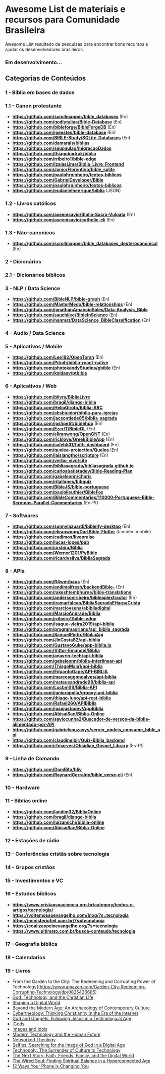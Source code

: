 # Awesome List de materiais e recursos para Comunidade Brasileira

Awesome List resultado de pesquisas para encontrar bons recursos e ajudar os desenvolvedores brasileiros.

### __Em desenvolvimento...__

## Categorias de Conteúdos

### 1 - Bíblia em bases de dados

### 1.1 - Canon protestante

  - **https://github.com/scrollmapper/bible_databases** (En)
  - **https://github.com/godlytalias/Bible-Database** (En)
  - **https://github.com/bibleforge/BibleForgeDB** (En)
  - **https://github.com/joeestes/bible-database** (En)
 - **https://github.com/BIBLE-Study/SQLite-Databases** (En)
 - **https://github.com/damarals/biblias**
  - **https://github.com/seupaulao/migracaoDados**
  - **https://github.com/thiagobodruk/biblia**
  - **https://github.com/rribeiro1/bible-edge**
 - **https://github.com/IzaiasLima/Biblia_Livre_Frontend**
 - **https://github.com/JuniorFlorentino/bible_sqlite**
 - **https://github.com/paulohrpinheiro/textos-biblicos**
 - **https://github.com/GabrielDeveloper/Bible**
 - **https://github.com/paulohrpinheiro/textos-biblicos**
 - **https://github.com/eudanielhenrique/biblia** (JSON)

### 1.2 - Livros católicos
 - **https://github.com/aseemsavio/Biblia-Sacra-Vulgata** (En)
- **https://github.com/aseemsavio/catholic-cli** (En)
### 1.3 - Não-canonicos

 - **https://github.com/scrollmapper/bible_databases_deuterocanonical** (En)

### 2 - Dicionários
### 2.1 - Dicionários bíblicos

### 3 - NLP / Data Science
- **https://github.com/BibleNLP/bible-graph** (En)
- **https://github.com/MasterMedo/bible-relationships** (En)
- **https://github.com/jonathanAmancioSales/Data-Analysis_Bible**
 - **https://github.com/sauchilee/BibleInScience** (En)
- **https://github.com/nanmat/DataScience_BibleClassification** (En)

### 4 - Audio / Data Science

### 5 - Aplicativos / Mobile
 - **https://github.com/Lee182/OpenTorah** (En)
 -  **https://github.com/Pdroh/biblia-react-native**
 - **https://github.com/photokandyStudios/gbible** (En)
 - **https://github.com/koldaev/ptbible**

### 6 - Aplicativos / Web
 - **https://github.com/blivre/BibliaLivre**
 - **https://github.com/bragil/django-biblia**
 - **https://github.com/HelioGiroto/Biblia-ARC**
 - **https://github.com/ahsbjunior/biblia-para-igrejas**
 - **https://github.com/jacsontiede85/biblia_sagrada**
  - **https://github.com/joshpetit/biblehub** (En)
 - **https://github.com/EzerIT/BibleOL** (En)
 - **https://github.com/eliranwong/OpenGNT** (En)
 - **https://github.com/ricklove/GreekBibleApp** (En)
 - **https://github.com/caleb531/faith-dashboard** (En)
 - **https://github.com/quelea-projection/Quelea** (En)
 - **https://github.com/laisiangtho/scripture** (En)
 - **https://github.com/verbo-vivo/site**
 - **https://github.com/bibliasagrada/bibliasagrada.github.io**
 - **https://github.com/carlosbatistadev/Bible-Reading-Plan**
 - **https://github.com/gabeleonn/charis**
 - **https://github.com/ritallopes/bibquiz**
 - **https://github.com/BibleJS/bible-portuguese**
 - **https://github.com/paulolieuthier/BibleFox**
 - **https://github.com/BibleCommentaries/110000-Portuguese-Bible-Sermons-Parallel-Commentaries** (En-Pt)



### 7 - Softwares
   - **https://github.com/sonnylazuardi/bibleify-desktop** (En)
  - **https://github.com/eliranwong/DartBible-Flutter** (também mobile)
  - **https://github.com/cadimos/livepraise**
   - **https://github.com/lucas-lopes/pab**
  - **https://github.com/ursbira/Biblia**
  - **https://github.com/Werner1201/PyBible**
  - **https://github.com/ricardvsilva/BibliaSagrada**



### 8 - APIs
   - **https://github.com/R4wm/baus** (En)
 - **https://github.com/andimalfresh/backendBible-** (En)
 - **https://github.com/rakeshtembhurne/bible-translations**
 - **https://github.com/andersonlribeiro/bibleapiextractor** (En)
 - **https://github.com/iramarfalcao/BibliaSagradaEHarpaCrista**
 - **https://github.com/marciovsena/abibliadigital**
 - **https://github.com/MarcioAndrade/Biblia**
 - **https://github.com/rribeiro1/bible-edge**
 - **https://github.com/isaque-vieira2019/api-biblia**
 - **https://github.com/programadriano/api_biblia_sagrada**
 - **https://github.com/SamuelPietro/BibliaApi**
 - **https://github.com/JlnCosta82/api-biblia**
 - **https://github.com/GustavoGuke/app-biblia.io**
 - **https://github.com/Vittor-Emanoel/Biblia**
 - **https://github.com/anavrin-tech/api-biblia**
 - **https://github.com/gabeleonn/biblia-interlinear-api**
 - **https://github.com/ThiagoMaia1/api-biblia**
 - **https://github.com/EduardoGape/API-BIBLIA**
 - **https://github.com/marcosggoncalves/api-biblia**
 - **https://github.com/mateusandrade98/biblia-api**
 - **https://github.com/Lucbm99/Biblia-API**
 - **https://github.com/juniorapollo/groovy-api-biblia**
 - **https://github.com/thiago-luno/api-rest-biblia**
 - **https://github.com/Rafael260/APIBiblia**
 - **https://github.com/joaojustodev/AppBiblia**
 - **https://github.com/AbisaiSan/Biblia-Online**
 - **https://github.com/saviocunha2/Buscador-de-versos-da-biblia-alimentado-por-API**
 - **https://github.com/gabrielsouzasys/server_nodejs_consume_bible_api**
 - **https://github.com/claudineibjr/Quiz-Biblia_backend**
 - **https://github.com/rfmarves/Obsidian_Gospel_Library** (Es-Pt)

### 9 - Linha de Comando
- **https://github.com/DomBito/bliv**
 - **https://github.com/RaynardGerraldo/bible_verse-cli** (En)
### 10 - Hardware

### 11 - Biblias online
- **https://github.com/landim32/BibliaOnline**
- **https://github.com/bragil/django-biblia**
- **https://github.com/luizamichi/biblia-online**
- **https://github.com/AbisaiSan/Biblia-Online**

### 12 - Estações de rádio

### 13 - Conferências cristãs sobre tecnologia

### 14 - Grupos cristãos

### 15 - Investimentos e VC

### 16 - Estudos biblicos
- **https://www.cristaosnaciencia.org.br/category/textos-e-artigos/tecnologia/**
- **https://voltemosaoevangelho.com/blog/?s=tecnologia**
- **https://ministeriofiel.com.br/?s=tecnologia**
- **https://coalizaopeloevangelho.org/?s=tecnologia**
- **https://www.ultimato.com.br/busca-conteudo/tecnologia**
### 17 - Geografia biblica

### 18 - Calendarios

### 19 - Livros
- From the Garden to the City: The Redeeming and Corrupting Power of Technology](https://www.amazon.com/Garden-City-Redeeming-Corrupting-Technology/dp/0825426685)
- [God, Technology, and the Christian Life](https://www.amazon.com/dp/1433578271)
- [Shaping a Digital World](https://www.amazon.com/Shaping-Digital-World-Computer-Technology-ebook/dp/B00EA3KGOS/ref=cm_cr_arp_d_product_top?ie=UTF8)
- [Beyond the Modern Age: An Archaeology of Contemporary Culture](https://www.amazon.com/Beyond-Modern-Age-Archaeology-Contemporary/dp/0830851518/ref=sr_1_1?keywords=Beyond+the+Modern+Age+Goudzwaard+and+Bartholomew&qid=1573411675&sr=8-1)
- [Cybertheology: Thinking Christianity in the Era of the Internet](https://www.amazon.com/Cybertheology-Thinking-Christianity-Era-Internet-ebook/dp/B00QS3R5W4/ref=sr_1_1?keywords=Cybertheology+Spandaro&qid=1573411704&sr=8-1-spell)
- [God and Gadgets: Following Jesus in a Technological Age](https://www.amazon.com/God-Gadgets-Brad-J-Kallenberg/dp/1498212611/ref=sr_1_1?keywords=%22God+and+Gadgets%22&qid=1573411614&sr=8-1)
- [iGods](https://www.amazon.com/iGods-Technology-Shapes-Spiritual-Social/dp/1587433443/ref=sr_1_1?keywords=iGods+Detweiler&qid=1573411536&sr=8-1)
- [Images and Idols](https://www.amazon.com/Images-Idols-Creativity-Christian-Reclaiming/dp/0802418481/ref=sr_1_fkmr0_1?keywords=Images+and+Idols+humble+Beest%3F&qid=1573411588&sr=8-1-fkmr0)
- [Modern Technology and the Human Future](https://www.amazon.com/Modern-Technology-Human-Future-Christian/dp/0830852204/ref=sr_1_1?keywords=Modern+Technology+and+the+Human+Future+Gay&qid=1573411524&sr=8-1)
- [Networked Theology](https://www.amazon.com/Networked-Theology-Negotiating-Digital-Engaging/dp/0801049148/ref=sr_1_1?keywords=Networked+Theology+Campbell+and+Garner&qid=1573411546&sr=8-1)
- [Selfies: Searching for the Image of God in a Digital Age](https://www.amazon.com/Selfies-Searching-Image-God-Digital/dp/1587433982/ref=sr_1_fkmr0_1?keywords=If+Self+Self+Selfies+Detweiler&qid=1573411752&sr=8-1-fkmr0)
- [Technopoly: The Surrender of Culture to Technology](https://www.amazon.com/Technopoly-Surrender-Technology-Neil-Postman/dp/0679745408/ref=sr_1_1?keywords=technopoly+neil+postman&qid=1573411688&sr=8-1)
- [The Next Story: Faith, Friends, Family, and the Digital World](https://www.amazon.com/Next-Story-Friends-Family-Digital/dp/031051505X/ref=sr_1_1?keywords=The+Next+Story+Tim+Challies&qid=1573411510&sr=8-1)
- [The Wired Soul: Finding Spiritual Balance in a Hyperconnected Age](https://www.amazon.com/Wired-Soul-Finding-Spiritual-Hyperconnected/dp/1631465120/ref=sr_1_1?keywords=The+Wired+Soul+McCary+Rhodes&qid=1573411491&sr=8-1)
- [12 Ways Your Phone is Changing You](https://www.amazon.com/Ways-Your-Phone-Changing-You/dp/1433552434/ref=sr_1_1?keywords=12+Ways+your+phone+is+changing+you+Reinke&qid=1573411570&sr=8-1)